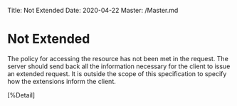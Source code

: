 Title: Not Extended
Date: 2020-04-22
Master: /Master.md

Not Extended
================================

The policy for accessing the resource has not been met in the
request.  The server should send back all the information necessary
for the client to issue an extended request. It is outside the scope
of this specification to specify how the extensions inform the
client.

[%Detail]